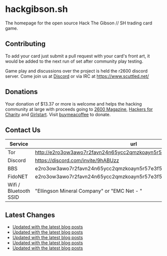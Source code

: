 # hackgibson.sh
The homepage for the open source Hack The Gibson // SH trading card game.


## Contributing

To add your card just submit a pull request with your card's front art, it would be added to the next run of set after community play testing.

Game play and discussions over the project is held the r2600 discord server. Come join us at [Discord](https://discord.com/invite/9hABUzz) or via IRC at https://www.scuttled.net/


## Donations

Your donation of $13.37 or more is welcome and helps the hacking community at large with proceeds going to [2600 Magazine](https://2600.com/), [Hackers for Charity](https://hackersforcharity.org) and [Girlstart](https://girlstart.org).  Visit [buymeacoffee](https://www.buymeacoffee.com/hackgibson.sh) to donate.


## Contact Us

Service | url
-|-
Tor | http://e2ro3ow3awo7r2favn24n65ycc2qmzkoayn5r57e3f56nvjwdcgg32ad.onion
Discord | https://discord.com/invite/9hABUzz
BBS | e2ro3ow3awo7r2favn24n65ycc2qmzkoayn5r57e3f56nvjwdcgg32ad.onion:23
FidoNET | e2ro3ow3awo7r2favn24n65ycc2qmzkoayn5r57e3f56nvjwdcgg32ad.onion:24554
Wifi / Bluetooth SSID | "Ellingson Mineral Company" or "EMC Net - <fidonet address>"

## Latest Changes
<!-- BLOG-POST-LIST:START -->
- [Updated with the latest blog posts](https://github.com/DFW2600/hackgibson.sh/commit/323542e88a5c11e6b345925466984df10e1e337b)
- [Updated with the latest blog posts](https://github.com/DFW2600/hackgibson.sh/commit/8fa503726a363a32c9429c874034a67c4f517835)
- [Updated with the latest blog posts](https://github.com/DFW2600/hackgibson.sh/commit/5a223770e69fa024f6a1cb9f6854d0d1c3335d43)
- [Updated with the latest blog posts](https://github.com/DFW2600/hackgibson.sh/commit/3a0876613610f0d8311bc1c4461eb7c75ce5019c)
- [Updated with the latest blog posts](https://github.com/DFW2600/hackgibson.sh/commit/c120ae0b0ecfd16cf08023353802faf67921f6a2)
<!-- BLOG-POST-LIST:END -->
